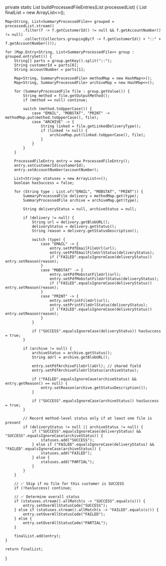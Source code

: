 private static List<ProcessedFileEntry> buildProcessedFileEntries(List<SummaryProcessedFile> processedList) {
    List<ProcessedFileEntry> finalList = new ArrayList<>();

    Map<String, List<SummaryProcessedFile>> grouped = processedList.stream()
            .filter(f -> f.getCustomerId() != null && f.getAccountNumber() != null)
            .collect(Collectors.groupingBy(f -> f.getCustomerId() + "::" + f.getAccountNumber()));

    for (Map.Entry<String, List<SummaryProcessedFile>> group : grouped.entrySet()) {
        String[] parts = group.getKey().split("::");
        String customerId = parts[0];
        String accountNumber = parts[1];

        Map<String, SummaryProcessedFile> methodMap = new HashMap<>();
        Map<String, SummaryProcessedFile> archiveMap = new HashMap<>();

        for (SummaryProcessedFile file : group.getValue()) {
            String method = file.getOutputMethod();
            if (method == null) continue;

            switch (method.toUpperCase()) {
                case "EMAIL", "MOBSTAT", "PRINT" -> methodMap.put(method.toUpperCase(), file);
                case "ARCHIVE" -> {
                    String linked = file.getLinkedDeliveryType();
                    if (linked != null) {
                        archiveMap.put(linked.toUpperCase(), file);
                    }
                }
            }
        }

        ProcessedFileEntry entry = new ProcessedFileEntry();
        entry.setCustomerId(customerId);
        entry.setAccountNumber(accountNumber);

        List<String> statuses = new ArrayList<>();
        boolean hasSuccess = false;

        for (String type : List.of("EMAIL", "MOBSTAT", "PRINT")) {
            SummaryProcessedFile delivery = methodMap.get(type);
            SummaryProcessedFile archive = archiveMap.get(type);

            String deliveryStatus = null, archiveStatus = null;

            if (delivery != null) {
                String url = delivery.getBlobURL();
                deliveryStatus = delivery.getStatus();
                String reason = delivery.getStatusDescription();

                switch (type) {
                    case "EMAIL" -> {
                        entry.setPdfEmailFileUrl(url);
                        entry.setPdfEmailFileUrlStatus(deliveryStatus);
                        if ("FAILED".equalsIgnoreCase(deliveryStatus)) entry.setReason(reason);
                    }
                    case "MOBSTAT" -> {
                        entry.setPdfMobstatFileUrl(url);
                        entry.setPdfMobstatFileUrlStatus(deliveryStatus);
                        if ("FAILED".equalsIgnoreCase(deliveryStatus)) entry.setReason(reason);
                    }
                    case "PRINT" -> {
                        entry.setPrintFileUrl(url);
                        entry.setPrintFileUrlStatus(deliveryStatus);
                        if ("FAILED".equalsIgnoreCase(deliveryStatus)) entry.setReason(reason);
                    }
                }

                if ("SUCCESS".equalsIgnoreCase(deliveryStatus)) hasSuccess = true;
            }

            if (archive != null) {
                archiveStatus = archive.getStatus();
                String aUrl = archive.getBlobURL();

                entry.setPdfArchiveFileUrl(aUrl); // shared field
                entry.setPdfArchiveFileUrlStatus(archiveStatus);

                if ("FAILED".equalsIgnoreCase(archiveStatus) && entry.getReason() == null) {
                    entry.setReason(archive.getStatusDescription());
                }

                if ("SUCCESS".equalsIgnoreCase(archiveStatus)) hasSuccess = true;
            }

            // Record method-level status only if at least one file is present
            if (deliveryStatus != null || archiveStatus != null) {
                if ("SUCCESS".equalsIgnoreCase(deliveryStatus) && "SUCCESS".equalsIgnoreCase(archiveStatus)) {
                    statuses.add("SUCCESS");
                } else if ("FAILED".equalsIgnoreCase(deliveryStatus) && "FAILED".equalsIgnoreCase(archiveStatus)) {
                    statuses.add("FAILED");
                } else {
                    statuses.add("PARTIAL");
                }
            }
        }

        // ✅ Skip if no file for this customer is SUCCESS
        if (!hasSuccess) continue;

        // ✅ Determine overall status
        if (statuses.stream().allMatch(s -> "SUCCESS".equals(s))) {
            entry.setOverAllStatusCode("SUCCESS");
        } else if (statuses.stream().allMatch(s -> "FAILED".equals(s))) {
            entry.setOverAllStatusCode("FAILED");
        } else {
            entry.setOverAllStatusCode("PARTIAL");
        }

        finalList.add(entry);
    }

    return finalList;
}
